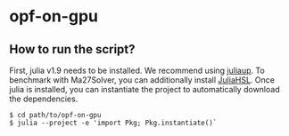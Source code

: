 # opf-on-gpu

## How to run the script?
First, julia v1.9 needs to be installed. We recommend using [juliaup](https://github.com/JuliaLang/juliaup). To benchmark with Ma27Solver, you can additionally install [JuliaHSL](https://www.hsl.rl.ac.uk/hsl2023/index.html). Once julia is installed, you can instantiate the project to automatically download the dependencies.
```
$ cd path/to/opf-on-gpu
$ julia --project -e 'import Pkg; Pkg.instantiate()`
```
